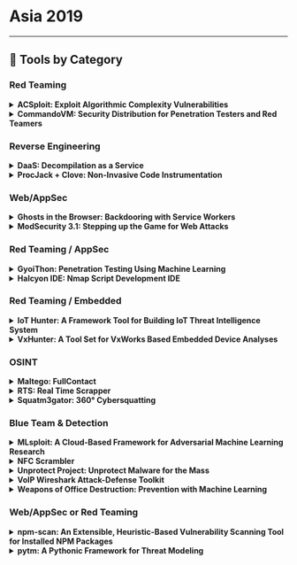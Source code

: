 # Asia 2019
---
## 🧠 Tools by Category
### Red Teaming

<details><summary><strong>ACSploit: Exploit Algorithmic Complexity Vulnerabilities</strong></summary>

![BH-ARSENAL](https://img.shields.io/badge/BH-ARSENAL-blue) ![Category: Red Teaming](https://img.shields.io/badge/Category:%20Red%20Teaming-red) ![Scott Tenaglia](https://img.shields.io/badge/Scott%20Tenaglia-informational)

🔗 **Link:** [ACSploit: Exploit Algorithmic Complexity Vulnerabilities](#)  
📝 **Description:** None

</details>

<details><summary><strong>CommandoVM: Security Distribution for Penetration Testers and Red Teamers</strong></summary>

![BH-ARSENAL](https://img.shields.io/badge/BH-ARSENAL-blue) ![Category: Red Teaming](https://img.shields.io/badge/Category:%20Red%20Teaming-red) ![Jacob Barteaux](https://img.shields.io/badge/Jacob%20Barteaux-informational) ![Blaine Stancill](https://img.shields.io/badge/Blaine%20Stancill-informational) ![Nhan Huynh](https://img.shields.io/badge/Nhan%20Huynh-informational)

🔗 **Link:** [CommandoVM: Security Distribution for Penetration Testers and Red Teamers](https://github.com/mandiant/commando-vm)  
📝 **Description:** CommandoVM is an open-source Windows-based security distribution designed for Penetration Testers and Red Teamers. It is an add-on from FireEye's very successful Reverse Engineering distribution: FLARE VM. Much like Kali Linux, CommandoVM is designed with an arsenal of open-source offensive tools that will help operators achieve assessment objectives.

Being built on Windows, CommandoVM comes with all the native support for accessing Active Directory environments. CommandoVM includes Web Application assessment tools, scripting languages (such as Python and Go), Information Gathering tools (such as Nmap, WireShark, and PowerView), Exploitation Tools (such as PowerSploit, GhostPack and Mimikatz), Persistence tools, Lateral Movement tools, Evasion tools, Post-Exploitation tools (such as FireEye's SessionGopher), Android Hacking tools, Remote Access tools, Command-Line tools, and all the might of FLARE VM's reversing tools.

Quality-of-Life changes to the OS include: disabling UAC, Windows Defender and Windows Firewall, disabling LLMNR and NetBIOS , having some pinned applications (CMD, PowerShell, Sublime Text, VS Code) run as administrator automatically, as well as added context menu options like "Open With Sublime Text" and "Open Command Prompt Here" to ease the frustration of working with a Windows pen-testing environment. CommandoVM strives to be your go-to Windows environment for penetration tests, red team engagements, and Capture-the-Flag events.

</details>


### Reverse Engineering

<details><summary><strong>DaaS: Decompilation as a Service</strong></summary>

![BH-ARSENAL](https://img.shields.io/badge/BH-ARSENAL-blue) ![Category: Reverse Engineering](https://img.shields.io/badge/Category:%20Reverse%20Engineering-orange) ![Lucas Esposito](https://img.shields.io/badge/Lucas%20Esposito-informational) ![Rodrigo Cetera](https://img.shields.io/badge/Rodrigo%20Cetera-informational)

🔗 **Link:** [DaaS: Decompilation as a Service](#)  
📝 **Description:** "Decompilation-as-a-Service" or "DaaS" is a tool designed to change the way of file decompiling. An analyst usually decompiles malware samples one by one using a program with a GUI. That's pretty good when dealing with a few samples, but it becomes really tedious to do with larger amounts. Not to mention if you have to decompile different types of files, with different tools and even different operating systems. Besides, lots of decompilers cannot be integrated with other programs because they do not have proper command line support.

DaaS aims to solve all those problems at the same time. The most external layer of DaaS is docker-compose, so it can run on any OS with Docker support. All the other components run inside Docker so now we can integrate the decompiler with any program on the same computer. In addition, we developed an API to use DaaS from the outside, so you can also connect the decompiler with programs from other computers and use the decompiler remotely. In our particular case at Deloitte Threat Intelligence team, we needed to decompile thousands of samples received from different systems and to be able to distribute processing and dynamically scale our capabilities.

Although the tool's modular architecture allows you to easily create workers for decompiling many different file types, we started with the most challenging problem: decompile .NET executables. To accomplish that, we used Wine on a Docker container to run Windows decompilers flawlessly on a Linux environment. In addition, on Windows some programs create useless or invisible windows in order to work, so we needed to add xvfb (x11 virtual frame buffer; a false x11 environment) to wrap those decompilers and avoid crashes on our pure command line environment. This allows you to install DaaS in any machine without desktop environment and be able to use any decompiler anyway.

You can access the tool's source code at: https://github.com/codexgigassys/daas

</details>

<details><summary><strong>ProcJack + Clove: Non-Invasive Code Instrumentation</strong></summary>

![BH-ARSENAL](https://img.shields.io/badge/BH-ARSENAL-blue) ![Category: Reverse Engineering](https://img.shields.io/badge/Category:%20Reverse%20Engineering-orange) ![Toshihito Kikuchi](https://img.shields.io/badge/Toshihito%20Kikuchi-informational)

🔗 **Link:** [ProcJack + Clove: Non-Invasive Code Instrumentation](#)  
📝 **Description:** Code instrumentation is expensive work, especially when a target application is large and complex, or even impossible if you don't know the build environment or source code.

This technique, non-invasive code instrumentation, leverages two known techniques: Reflective DLL Injection and Microsoft Detours, enabling you to inject arbitrary code at arbitrary places without re-compiling the target application.

The project consists of two parts: DLL injector and Injectee DLL. You can write your own logic(s) to run and interact with the code of the target process in Assembly and/or C++ and embed it into a DLL file, which can be injected into any user-mode process running on Windows x86 or x64. After injected, the Detours' part of the DLL dynamically re-routes the target's code to run your logic.

Linux, ARM, or kernel-mode is not supported. Injection into Google Chrome and Microsoft Edge will be demonstrated.

Presentation Slides: https://github.com/msmania/procjack/blob/master/BHAsia-2019-Arsenal.pdf

</details>


### Web/AppSec

<details><summary><strong>Ghosts in the Browser: Backdooring with Service Workers</strong></summary>

![BH-ARSENAL](https://img.shields.io/badge/BH-ARSENAL-blue) ![Category: Web/AppSec](https://img.shields.io/badge/Category:%20Web/AppSec-blue) ![Emmanuel Law](https://img.shields.io/badge/Emmanuel%20Law-informational) ![Claudio Contin](https://img.shields.io/badge/Claudio%20Contin-informational)

🔗 **Link:** [Ghosts in the Browser: Backdooring with Service Workers](#)  
📝 **Description:** None

</details>

<details><summary><strong>ModSecurity 3.1: Stepping up the Game for Web Attacks</strong></summary>

![BH-ARSENAL](https://img.shields.io/badge/BH-ARSENAL-blue) ![Category: Web/AppSec](https://img.shields.io/badge/Category:%20Web/AppSec-blue) ![Victor Hora](https://img.shields.io/badge/Victor%20Hora-informational) ![Felipe Zimmerle](https://img.shields.io/badge/Felipe%20Zimmerle-informational)

🔗 **Link:** [ModSecurity 3.1: Stepping up the Game for Web Attacks](#)  
📝 **Description:** With this upcoming release of ModSecurity we are delivering improved performance, stability and new exciting features!

We are bringing the possibility of virtual patch on demand through the ability of reloading the rules without restart among other improvements in that area. Additionally, we will be showing a testing feature that is exclusive to ModSecurity that allows rules writers and WAF administrators to effortlessly search and match for known malware payloads and signatures. This intends to step-up the game on the detection and blocking of countless types of malware and exploits.

In this presentation we will also be demonstrating the flexibility of ModSecurity by showing the feasibility of running a WAF inside an IoT device.

This release includes around 300 commits since the first 3.0 release with fixes, improvements and features added to the bleeding edge version of the open source libModSecurity. It contains a number of improvements in different areas: These include, clean ups, better practices for improved code readability, resilience, overall performance, support to a few missing features, LuaJIT and a number of fixes to actions and transformations.

Last but not least, there's an improved user experience while reading the logs with a new API component that allows the unique id informed on transactions, making possible to match an id that it is already in use by the consuming application (the connector).

</details>


### Red Teaming / AppSec

<details><summary><strong>GyoiThon: Penetration Testing Using Machine Learning</strong></summary>

![BH-ARSENAL](https://img.shields.io/badge/BH-ARSENAL-blue) ![Category: Red Teaming / AppSec](https://img.shields.io/badge/Category:%20Red%20Teaming%20/%20AppSec-red) ![Masafumi Masuya](https://img.shields.io/badge/Masafumi%20Masuya-informational) ![Isao Takaesu](https://img.shields.io/badge/Isao%20Takaesu-informational) ![Toshitsugu Yoneyama](https://img.shields.io/badge/Toshitsugu%20Yoneyama-informational) ![Takeshi Terada](https://img.shields.io/badge/Takeshi%20Terada-informational)

🔗 **Link:** [GyoiThon: Penetration Testing Using Machine Learning](#)  
📝 **Description:** In GyioThon released at Black Hat Asia 2018 Arsenal, we used Deep Learning to enable us to identify products that traditional penetration test tools could not identify. In the original GyoiThon, as well as in other tools, it has always been necessary for someone to investigate product-specific features and signature generation with continuous updates, which we've been working to update to make easier. GyoiThon is the growing penetration test tool using Deep Learning. Deep Learning improves classification accuracy in proportion to the amount of learning data. Therefore GyoiThon will be taking in new learning data every scanning. Since GyoiThon uses various features of software included in HTTP response as learning data, you scan more, the accuracy of software detection improves. For this reason, GyoiThon is the growing penetration test tool.

GyoiThon identifies the software installed on web server (OS, Middleware, Framework, CMS, etc...) based on the learning data. After that, GyoiThon executes valid exploits for the identified software. GyoiThon automatically generates reports of scan results. GyoiThon executes the above processing fully automatically.

GyoiThon's major updates:
- Automatically generates the signature to identify various products.
- Can generate signatures necessary for product identification by even users without Deep Learning knowledge using Deep Learning. You no longer have to investigate product-specific features. You no longer need to create a signature, because GyoiThon itself can generate signatures fully automatically.

GyoiThon is the first penetration test tool that made it possible to generate signatures automatically. GyoiThon is evolving as the growing penetration test tool. For further details: https://github.com/gyoisamurai/GyoiThon/blob/master/handout/BHA2018_handout.pdf

GitHub: https://github.com/gyoisamurai/GyoiThon﻿
Presentation Slides: https://github.com/gyoisamurai/GyoiThon/blob/master/handout/BHASIA2019_slide.pdf

</details>

<details><summary><strong>Halcyon IDE: Nmap Script Development IDE</strong></summary>

![BH-ARSENAL](https://img.shields.io/badge/BH-ARSENAL-blue) ![Category: Red Teaming / AppSec](https://img.shields.io/badge/Category:%20Red%20Teaming%20/%20AppSec-red) ![Sanoop Thomas](https://img.shields.io/badge/Sanoop%20Thomas-informational)

🔗 **Link:** [Halcyon IDE: Nmap Script Development IDE](https://github.com/s4n7h0/Halcyon-IDE)  
📝 **Description:** Halcyon IDE lets you quickly and easily develop Nmap scripts for performing advanced scans on applications and infrastructures with a wide range capabilities from recon to exploitation. It is the first IDE released exclusively for Nmap script development. Halcyon IDE is a free and open-sourced project (always will be) released under MIT license to provide an easier development interface for rapidly growing information security community around the world. The project was initially started as an evening free-time "coffee shop" project and has taken a serious step for its developer/contributors to spend dedicated time for its improvements very actively.

</details>


### Red Teaming / Embedded

<details><summary><strong>IoT Hunter: A Framework Tool for Building IoT Threat Intelligence System</strong></summary>

![BH-ARSENAL](https://img.shields.io/badge/BH-ARSENAL-blue) ![Category: Red Teaming / Embedded](https://img.shields.io/badge/Category:%20Red%20Teaming%20/%20Embedded-purple) ![Xiaolong Guo](https://img.shields.io/badge/Xiaolong%20Guo-informational) ![Meng Su](https://img.shields.io/badge/Meng%20Su-informational) ![Lei Bi](https://img.shields.io/badge/Lei%20Bi-informational)

🔗 **Link:** [IoT Hunter: A Framework Tool for Building IoT Threat Intelligence System](#)  
📝 **Description:** Tencent IoT Hunter is a framework tool created to quickly build the IoT threat intelligence platform, which is more specifically designed to analyze IOT threats. The tool contains all important modules for IOT threat analysis, including information collection, data extraction, threat data analysis, and intelligence visualization. Intelligence data includes, but is not limited to, static information extraction, dynamic operation information extraction, and third-party network platform information. The goal of this tool is to help security researchers quickly and easily build their own IOT intelligence platform for IOT malware research and threat tracking.

Using this framework tool, you can get the malicious information (CNC, Domain, function, etc.) in the IoT sample file very precisely and fine-grained. Compared with the traditional simple string extraction, this extraction method is more accurate and supports the extraction of encrypted information. This malicious information can be directly used to integrate into the IoT malicious information base and threat cloud search services, without the need for analysts to re-confirm, greatly improving the efficiency of malicious information processing.

Traditional intelligence information extraction tools are often used to extract predefined information. The framework provides a good extension interface, where users can write personalized plugins to expand the scope of information extraction. For the emerging threats, security analysts can quickly integrate analysis experience such as decryption algorithm into the framework, accurately extract malicious intelligence, and reduce invalid redundant information.

In the tool demonstration phase, we will demonstrate how to use the entire tool. Including the static information of IOT samples. Take popular IOT threats as examples to show how to precisely extract CNC, weak passwords, and configuration files. We will also show how to develop and integrate the platform plug-ins to extract any specific intelligence information of concern. All of the above data information is imported to the platform, security personnel can be free to carry out data analysis, malware track, threat visualization.

</details>

<details><summary><strong>VxHunter: A Tool Set for VxWorks Based Embedded Device Analyses</strong></summary>

![BH-ARSENAL](https://img.shields.io/badge/BH-ARSENAL-blue) ![Category: Red Teaming / Embedded](https://img.shields.io/badge/Category:%20Red%20Teaming%20/%20Embedded-purple) ![Wenzhe Zhu](https://img.shields.io/badge/Wenzhe%20Zhu-informational) ![Ruikai Liu](https://img.shields.io/badge/Ruikai%20Liu-informational) ![Jiashui Wang](https://img.shields.io/badge/Jiashui%20Wang-informational) ![Yu Zhou](https://img.shields.io/badge/Yu%20Zhou-informational)

🔗 **Link:** [VxHunter: A Tool Set for VxWorks Based Embedded Device Analyses](#)  
📝 **Description:** VxWorks is the industry's leading real-time operating system. It has been widely used in various industry scenarios, which require real-time, deterministic performance and, in many cases, safety and security certifications such as the NASA's Insight Spacecraft. There was lot's of research on Linux based Router and camera, rarely seen research of VxWorks based device.

Most of VxWorks based IoT devices on the market didn't contain any built-in debugger like WDB(VxWorks WDB Debug Agent) or command line debugger. Without debugger it's almost impossible to analyze the root cause of vulnerability or exploit vulnerabilities.

VxHunter contains an firmware analyze tool and an serial debugger tool. The firmware analysis tool is an IDA plugin which can automatically analyze and rebase firmware to correct loading address, fix function name from symbol table, etc. The serial debugger tool is designed for the target which didn't have built-in debugger like WDB. With VxHunter's help, we successfully analyzed and exploited the CVE-2018-19528 vulnerability.

</details>


### OSINT

<details><summary><strong>Maltego: FullContact</strong></summary>

![BH-ARSENAL](https://img.shields.io/badge/BH-ARSENAL-blue) ![Category: OSINT](https://img.shields.io/badge/Category:%20OSINT-lightgrey) ![Christian Heinrich](https://img.shields.io/badge/Christian%20Heinrich-informational)

🔗 **Link:** [Maltego: FullContact](https://github.com/cmlh/Maltego-FullContact/blob/master/Transform_Hub.xml)  
📝 **Description:** FullContact allows you to search on an e-mail address, Twitter username, location, name, company, and alias or verify an e-mail address.

Maltego is a link analysis application of technical infrastructure and/or social media networks from disparate sources of Open Source INTelligence (OSINT). Maltego is listed on the Top 10 Security Tools for Kali Linux by Network World and Top 125 Network Security Tools by the Nmap Project.

The integration of FullContact with Maltego links the input to it's e-mail address, Twitter username, location, name, company and alias in an easy to understand graph format that can be enriched with other sources of data.

</details>

<details><summary><strong>RTS: Real Time Scrapper</strong></summary>

![BH-ARSENAL](https://img.shields.io/badge/BH-ARSENAL-blue) ![Category: OSINT](https://img.shields.io/badge/Category:%20OSINT-lightgrey) ![Naveen Rudrappa](https://img.shields.io/badge/Naveen%20Rudrappa-informational)

🔗 **Link:** [RTS: Real Time Scrapper](https://github.com/NaveenRudra/RTTM)  
📝 **Description:** RTS (Realtime scrapper) is a tool developed to scrap all pasties, github, reddit, etc. in real time to identify occurrence of search terms configured. Upon match, an email will be triggered. Thus, allowing a company to react in case of leakage of code, any hacks tweeted, etc. and harden themselves against an attack before it goes viral.

</details>

<details><summary><strong>Squatm3gator: 360° Cybersquatting</strong></summary>

![BH-ARSENAL](https://img.shields.io/badge/BH-ARSENAL-blue) ![Category: OSINT](https://img.shields.io/badge/Category:%20OSINT-lightgrey) ![Davide Cioccia](https://img.shields.io/badge/Davide%20Cioccia-informational) ![Stefan Petrushevski](https://img.shields.io/badge/Stefan%20Petrushevski-informational)

🔗 **Link:** [Squatm3gator: 360° Cybersquatting](#)  
📝 **Description:** Squatm3gator (presented at BHEU 2018) is a python tool designed to enumerate available and not available domains generated by modifying the original domain name through different techniques:

- Substitution attack
- Flipping attack
- Duplicate attack
- Homoglyph attack

Squatm3gator is based on Squatm3 and will help penetration testers to identify domains to be used in phishing attack simulations and security analysts to prevent effective phishing attacks.

The new release will contains the following improvements:

- for each domain to retrieve whois information
- highlights soon-to-expire domains
- first release of automatic phishing website detection

Presentation Slides: http://i.blackhat.com/asia-19/Arsenal/BH-Asia-2019_Arsenal.pptx

</details>


### Blue Team & Detection

<details><summary><strong>MLsploit: A Cloud-Based Framework for Adversarial Machine Learning Research</strong></summary>

![BH-ARSENAL](https://img.shields.io/badge/BH-ARSENAL-blue) ![Category: Blue Team & Detection](https://img.shields.io/badge/Category:%20Blue%20Team%20&%20Detection-cyan) ![Evan Yang](https://img.shields.io/badge/Evan%20Yang-informational) ![Li Chen](https://img.shields.io/badge/Li%20Chen-informational) ![Nilaksh Das](https://img.shields.io/badge/Nilaksh%20Das-informational)

🔗 **Link:** [MLsploit: A Cloud-Based Framework for Adversarial Machine Learning Research](#)  
📝 **Description:** None

</details>

<details><summary><strong>NFC Scrambler</strong></summary>

![BH-ARSENAL](https://img.shields.io/badge/BH-ARSENAL-blue) ![Category: Blue Team & Detection](https://img.shields.io/badge/Category:%20Blue%20Team%20&%20Detection-cyan) ![Davis Zheng](https://img.shields.io/badge/Davis%20Zheng-informational) ![Ashley Tan](https://img.shields.io/badge/Ashley%20Tan-informational)

🔗 **Link:** [NFC Scrambler](https://gist.github.com/duhaime/b2226d787214d7780f446b3e081cbf10)  
📝 **Description:** NFC Scrambler is an android app that emulates a rfid card to prevent nfc skimming. Rfid cards are used nearly everywhere, either in the forms of identification cards or credit cards. RFID Skimming statistics reveal that every two seconds a new case of identity theft is reported in the United States; however, not everyone can afford a rfid blocker card or wallet. Thus this app will help them block rfid skimming for free.

</details>

<details><summary><strong>Unprotect Project: Unprotect Malware for the Mass</strong></summary>

![BH-ARSENAL](https://img.shields.io/badge/BH-ARSENAL-blue) ![Category: Blue Team & Detection](https://img.shields.io/badge/Category:%20Blue%20Team%20&%20Detection-cyan) ![Thomas Roccia](https://img.shields.io/badge/Thomas%20Roccia-informational)

🔗 **Link:** [Unprotect Project: Unprotect Malware for the Mass](https://github.com/Spacial/awesome-csirt/blob/master/README.md?plain=1&eCsjs5f=Vat78MGQ)  
📝 **Description:** To perform malicious actions, attackers create malware; however, they cannot achieve their goals unless their attempts remain undetected. There is a cat and-mouse game between defenders and attackers, which includes attackers monitoring the operations of security technologies and practices.

The Unprotect Project is an open-source project that aims to propose a complete classification about Evasion Techniques to help to understand and analyze a malware. This project is dedicated to Windows PE malware but will be extended to other platforms in the future.

Presentation Slides: https://drive.google.com/file/d/1koZ5emW2vu9o3gvWdaWZx_mz90bD3rSH/view

</details>

<details><summary><strong>VoIP Wireshark Attack-Defense Toolkit</strong></summary>

![BH-ARSENAL](https://img.shields.io/badge/BH-ARSENAL-blue) ![Category: Blue Team & Detection](https://img.shields.io/badge/Category:%20Blue%20Team%20&%20Detection-cyan) ![Nishant Sharma](https://img.shields.io/badge/Nishant%20Sharma-informational) ![Ashish Bhangale](https://img.shields.io/badge/Ashish%20Bhangale-informational) ![Jeswin Mathai](https://img.shields.io/badge/Jeswin%20Mathai-informational)

🔗 **Link:** [VoIP Wireshark Attack-Defense Toolkit](https://github.com/pentesteracademy/voipshark)  
📝 **Description:** VoIP Wireshark Attack-Defense Toolkit is a collection of Wireshark plugins which enables a pentester to analyze VoIP traffic. The toolkit can provide summary of VoIP traffic, automatically decrypt VoIP calls wherever possible, export the call audio to popular formats, detect attacks/misconfigurations, and highlight the DTMF/SMS interactions. This eliminates the need for a separate software/framework to analyze VoIP traffic. The plugins are written in Lua and are easy to add to Wireshark. And, the toolkit, just like Wireshark, is platform independent.

</details>

<details><summary><strong>Weapons of Office Destruction: Prevention with Machine Learning</strong></summary>

![BH-ARSENAL](https://img.shields.io/badge/BH-ARSENAL-blue) ![Category: Blue Team & Detection](https://img.shields.io/badge/Category:%20Blue%20Team%20&%20Detection-cyan) ![Jason Zhang](https://img.shields.io/badge/Jason%20Zhang-informational) ![Felipe Ducau](https://img.shields.io/badge/Felipe%20Ducau-informational)

🔗 **Link:** [Weapons of Office Destruction: Prevention with Machine Learning](#)  
📝 **Description:** The broad-brush popularity of Microsoft (MS) Office documents led them to become one of the main cyber-attacking vectors to spread malware via email attachments or web downloads. The first major outbreak of its kind is the notorious macro-based malware "Melissa" during the turn of last century and this century. Since 2014 we started to see rising weaponized Office documents, particularly visual basic application (VBA) macro-based attacks (banking Trojan like "Dridex" or ransomware such as "Locky"). According to a Sophos report in 2017, over 80% of document-based malware were delivered via MS Word or Excel files. Even though these attacks are not new in nature, the increasing volume and complexity of the attacks impose huge challenges to traditional signature-based anti-virus (AV) products.

As a countermeasure, AV companies have spent an enormous amount of effort creating heuristic rules over decades for signature-based detection. To better leverage the rules already used in traditional AV solutions, we propose to combine them statistically using a simple random forest-based machine learning (ML) classifier. In this demonstration, a comprehensive list of over 3000 existing heuristic rules is used to train the ML model. The training data feed comprises around 92600 real-world benign and malicious MS Office documents including Word, Excel and PowerPoint file formats. The testing datasets include 17929 malicious files and 12511 benign files collected recently. Evaluation results indicate that the proposed approach exhibits enhanced performance and significantly outperforms eleven well known commercial anti-virus scanners with a much higher true positive rate (TPR) of 98.46% achieved while maintaining a low false positive rate (FPR) of 0.33%. Of the evaluated commercial AV scanners, the best one achieves only a TPR of 87.5%, which is more than 10% lower than the proposed ML model.

</details>


### Web/AppSec or Red Teaming

<details><summary><strong>npm-scan: An Extensible, Heuristic-Based Vulnerability Scanning Tool for Installed NPM Packages</strong></summary>

![BH-ARSENAL](https://img.shields.io/badge/BH-ARSENAL-blue) ![Category: Web/AppSec or Red Teaming](https://img.shields.io/badge/Category:%20Web/AppSec%20or%20Red%20Teaming-blue) ![Eugene Lim](https://img.shields.io/badge/Eugene%20Lim-informational) ![Bernard Lim](https://img.shields.io/badge/Bernard%20Lim-informational) ![Matthew Wong](https://img.shields.io/badge/Matthew%20Wong-informational)

🔗 **Link:** [npm-scan: An Extensible, Heuristic-Based Vulnerability Scanning Tool for Installed NPM Packages](https://github.com/davidar/dblp.yaml/blob/master/journals/aes.bib)  
📝 **Description:** An extensible, heuristic-based vulnerability scanning tool for installed npm packages.

Active heuristics-based scanning: quick and easy for anyone to use

Improves/enforces quality of open source coding

</details>

<details><summary><strong>pytm: A Pythonic Framework for Threat Modeling</strong></summary>

![BH-ARSENAL](https://img.shields.io/badge/BH-ARSENAL-blue) ![Category: Web/AppSec or Red Teaming](https://img.shields.io/badge/Category:%20Web/AppSec%20or%20Red%20Teaming-blue) ![Rohit Shambhuni](https://img.shields.io/badge/Rohit%20Shambhuni-informational) ![Izar Tarandach](https://img.shields.io/badge/Izar%20Tarandach-informational)

🔗 **Link:** [pytm: A Pythonic Framework for Threat Modeling](#)  
📝 **Description:** pytm is a Pythonic framework for threat modeling. Developers can define their system in Python code as a collection of objects and annotate them with properties. Security practitioners can add threats to the "Threats" object (see https://github.com/izar/pytm/blob/master/pytm/threats.py). The logic lives in the "condition" of the "Threats" object, where members of target can be logically evaluated. If the "condition" returns a "True", that means the rule found a potential threat. More details at https://github.com/izar/pytm

Usage:
tm.py [-h] [--debug] [--resolve] [--dfd] [--report] [--all]
[--exclude EXCLUDE] [--seq]

optional arguments:
-h, --help show this help message and exit
--debug print debug messages
--resolve identify threats
--dfd output DFD (default)
--report output report
--all output everything
--exclude EXCLUDE specify threat IDs to be ignored
--seq output sequential diagram

</details>


